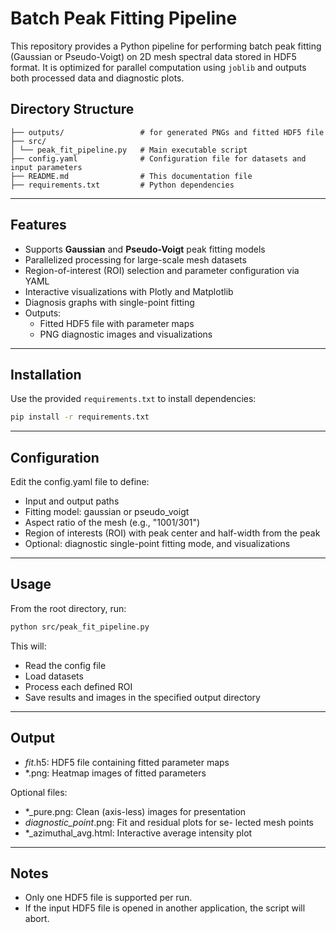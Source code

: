 # Batch Peak Fitting Pipeline
This repository provides a Python pipeline for performing batch peak fitting (Gaussian or Pseudo-Voigt) on 2D mesh spectral data stored in HDF5 format. It is optimized for parallel computation using `joblib` and outputs both processed data and diagnostic plots.

## Directory Structure
```
├── outputs/                 # for generated PNGs and fitted HDF5 file
├── src/                     
│ └── peak_fit_pipeline.py   # Main executable script
├── config.yaml              # Configuration file for datasets and input parameters
├── README.md                # This documentation file
├── requirements.txt         # Python dependencies
```

---

## Features
- Supports **Gaussian** and **Pseudo-Voigt** peak fitting models
- Parallelized processing for large-scale mesh datasets
- Region-of-interest (ROI) selection and parameter configuration via YAML
- Interactive visualizations with Plotly and Matplotlib
- Diagnosis graphs with single-point fitting
- Outputs:
  - Fitted HDF5 file with parameter maps
  - PNG diagnostic images and visualizations

---

## Installation
Use the provided `requirements.txt` to install dependencies:

```bash
pip install -r requirements.txt
```

---

## Configuration
Edit the config.yaml file to define:
- Input and output paths
- Fitting model: gaussian or pseudo_voigt
- Aspect ratio of the mesh (e.g., "1001/301")
- Region of interests (ROI) with peak center and half-width from the peak
- Optional: diagnostic single-point fitting mode, and visualizations

---

## Usage
From the root directory, run:

```bash
python src/peak_fit_pipeline.py
```

This will:
- Read the config file
- Load datasets
- Process each defined ROI
- Save results and images in the specified output directory

---

## Output
- *_fit_*.h5: HDF5 file containing fitted parameter maps
- *.png: Heatmap images of fitted parameters

Optional files:
- *_pure.png: Clean (axis-less) images for presentation
- *_diagnostic_point_*.png: Fit and residual plots for se- lected mesh points
- *_azimuthal_avg.html: Interactive average intensity plot

---

## Notes
- Only one HDF5 file is supported per run.
- If the input HDF5 file is opened in another application, the script will abort.
